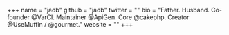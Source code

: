 +++
name = "jadb"
github = "jadb"
twitter = ""
bio = "Father. Husband. Co-founder @VarCI. Maintainer @ApiGen. Core @cakephp. Creator @UseMuffin / @gourmet."
website = ""
+++
